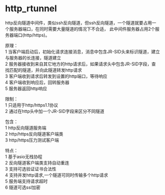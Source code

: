 # http_rtunnel
http反向隧道中间件，类似ssh反向隧道，但ssh反向隧道，一个隧道就要占用一个服务器端口，在同时需要大量隧道的情况下不合适，
此中间件服务器占用2个服务器端口(http/https)。

原理：  
1 当客户端启动后，初始化请求连接消息，消息中包含JR-SID头来标识隧道，建立与服务器的长连接，隧道建立  
2 服务器接收到来自其它地方的http请求后，如果请求头中包含JR-SID字段，查找匹配的隧道，并向此隧道转发http请求  
3 客户端收到请求后转发到设置的http端口，等待响应  
4 客户端收到响应后，回转服务器  
5 服务器返回http响应  
  
限制：  
1 只适用于http/https1.1协议  
2 通过在http头中加一个JR-SID字段来区分不同隧道  
  
包含：  
1 http反向隧道服务端  
2 http/https反向隧道客户端类  
3 http/https压力测试客户端  
  
特点：  
1 基于asio无栈协程  
2 反向隧道客户端类支持自动重连  
3 支持可选验证证书合法性  
4 支持并发http请求,一个隧道可同时传输多个http请求  
5 服务端支持请求超时  
6 隧道可选ssl加密  
